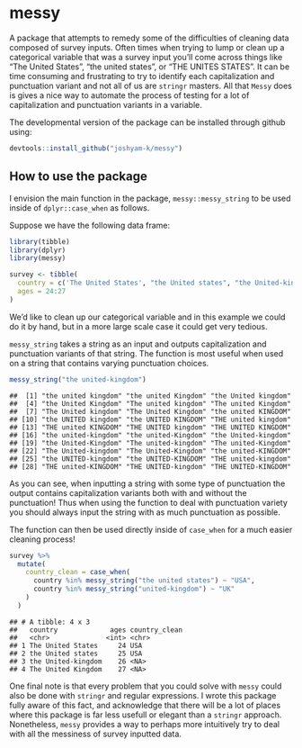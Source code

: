 
# messy

A package that attempts to remedy some of the difficulties of cleaning
data composed of survey inputs. Often times when trying to lump or clean
up a categorical variable that was a survey input you’ll come across
things like “The United States”, “the united states”, or “THE UNITES
STATES”. It can be time consuming and frustrating to try to identify
each capitalization and punctuation variant and not all of us are
`stringr` masters. All that `Messy` does is gives a nice way to automate
the process of testing for a lot of capitalization and punctuation
variants in a variable.

The developmental version of the package can be installed through github
using:

``` r
devtools::install_github("joshyam-k/messy")
```

## How to use the package

I envision the main function in the package, `messy::messy_string` to be
used inside of `dplyr::case_when` as follows.

Suppose we have the following data frame:

``` r
library(tibble)
library(dplyr)
library(messy)

survey <- tibble(
  country = c('The United States', "the United states", "the United-kingdom", "The United Kingdom"),
  ages = 24:27
)
```

We’d like to clean up our categorical variable and in this example we
could do it by hand, but in a more large scale case it could get very
tedious.

`messy_string` takes a string as an input and outputs capitalization and
punctuation variants of that string. The function is most useful when
used on a string that contains varying punctuation choices.

``` r
messy_string("the united-kingdom")
```

    ##  [1] "the united kingdom" "the united Kingdom" "the United kingdom"
    ##  [4] "the United Kingdom" "The united kingdom" "The united Kingdom"
    ##  [7] "The United kingdom" "The United Kingdom" "the united KINGDOM"
    ## [10] "the UNITED kingdom" "the UNITED KINGDOM" "THE united kingdom"
    ## [13] "THE united KINGDOM" "THE UNITED kingdom" "THE UNITED KINGDOM"
    ## [16] "the united-kingdom" "the united-Kingdom" "the United-kingdom"
    ## [19] "the United-Kingdom" "The united-kingdom" "The united-Kingdom"
    ## [22] "The United-kingdom" "The United-Kingdom" "the united-KINGDOM"
    ## [25] "the UNITED-kingdom" "the UNITED-KINGDOM" "THE united-kingdom"
    ## [28] "THE united-KINGDOM" "THE UNITED-kingdom" "THE UNITED-KINGDOM"

As you can see, when inputting a string with some type of punctuation
the output contains capitalization variants both with and without the
punctuation\! Thus when using the function to deal with punctuation
variety you should always input the string with as much punctuation as
possible.

The function can then be used directly inside of `case_when` for a much
easier cleaning process\!

``` r
survey %>% 
  mutate(
    country_clean = case_when(
      country %in% messy_string("the united states") ~ "USA",
      country %in% messy_string("united-kingdom") ~ "UK"
    )
  )
```

    ## # A tibble: 4 x 3
    ##   country             ages country_clean
    ##   <chr>              <int> <chr>        
    ## 1 The United States     24 USA          
    ## 2 the United states     25 USA          
    ## 3 the United-kingdom    26 <NA>         
    ## 4 The United Kingdom    27 <NA>

One final note is that every problem that you could solve with `messy`
could also be done with `stringr` and regular expressions. I wrote this
package fully aware of this fact, and acknowledge that there will be a
lot of places where this package is far less usefull or elegant than a
`stringr` approach. Nonetheless, `messy` provides a way to perhaps more
intuitively try to deal with all the messiness of survey inputted data.
